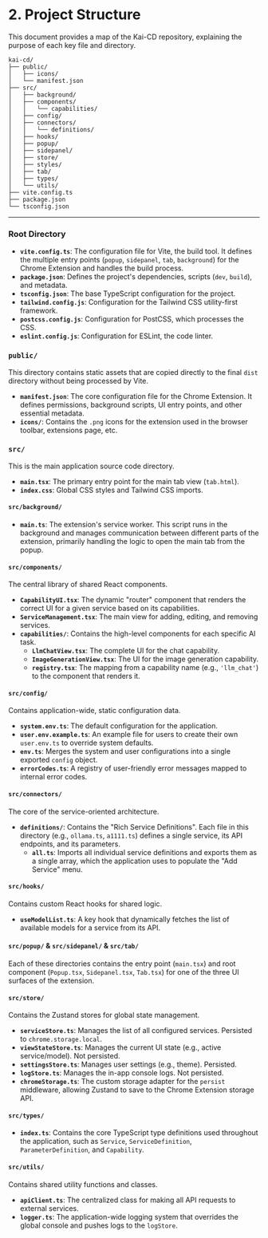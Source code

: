 # 2. Project Structure

This document provides a map of the Kai-CD repository, explaining the purpose of each key file and directory.

```
kai-cd/
├── public/
│   ├── icons/
│   └── manifest.json
├── src/
│   ├── background/
│   ├── components/
│   │   └── capabilities/
│   ├── config/
│   ├── connectors/
│   │   └── definitions/
│   ├── hooks/
│   ├── popup/
│   ├── sidepanel/
│   ├── store/
│   ├── styles/
│   ├── tab/
│   ├── types/
│   └── utils/
├── vite.config.ts
├── package.json
└── tsconfig.json
```

---

### Root Directory

-   **`vite.config.ts`**: The configuration file for Vite, the build tool. It defines the multiple entry points (`popup`, `sidepanel`, `tab`, `background`) for the Chrome Extension and handles the build process.
-   **`package.json`**: Defines the project's dependencies, scripts (`dev`, `build`), and metadata.
-   **`tsconfig.json`**: The base TypeScript configuration for the project.
-   **`tailwind.config.js`**: Configuration for the Tailwind CSS utility-first framework.
-   **`postcss.config.js`**: Configuration for PostCSS, which processes the CSS.
-   **`eslint.config.js`**: Configuration for ESLint, the code linter.

### `public/`

This directory contains static assets that are copied directly to the final `dist` directory without being processed by Vite.

-   **`manifest.json`**: The core configuration file for the Chrome Extension. It defines permissions, background scripts, UI entry points, and other essential metadata.
-   **`icons/`**: Contains the `.png` icons for the extension used in the browser toolbar, extensions page, etc.

### `src/`

This is the main application source code directory.

-   **`main.tsx`**: The primary entry point for the main tab view (`tab.html`).
-   **`index.css`**: Global CSS styles and Tailwind CSS imports.

#### `src/background/`

-   **`main.ts`**: The extension's service worker. This script runs in the background and manages communication between different parts of the extension, primarily handling the logic to open the main tab from the popup.

#### `src/components/`

The central library of shared React components.

-   **`CapabilityUI.tsx`**: The dynamic "router" component that renders the correct UI for a given service based on its capabilities.
-   **`ServiceManagement.tsx`**: The main view for adding, editing, and removing services.
-   **`capabilities/`**: Contains the high-level components for each specific AI task.
    -   **`LlmChatView.tsx`**: The complete UI for the chat capability.
    -   **`ImageGenerationView.tsx`**: The UI for the image generation capability.
    -   **`registry.tsx`**: The mapping from a capability name (e.g., `'llm_chat'`) to the component that renders it.

#### `src/config/`

Contains application-wide, static configuration data.

-   **`system.env.ts`**: The default configuration for the application.
-   **`user.env.example.ts`**: An example file for users to create their own `user.env.ts` to override system defaults.
-   **`env.ts`**: Merges the system and user configurations into a single exported `config` object.
-   **`errorCodes.ts`**: A registry of user-friendly error messages mapped to internal error codes.

#### `src/connectors/`

The core of the service-oriented architecture.

-   **`definitions/`**: Contains the "Rich Service Definitions". Each file in this directory (e.g., `ollama.ts`, `a1111.ts`) defines a single service, its API endpoints, and its parameters.
    -   **`all.ts`**: Imports all individual service definitions and exports them as a single array, which the application uses to populate the "Add Service" menu.

#### `src/hooks/`

Contains custom React hooks for shared logic.

-   **`useModelList.ts`**: A key hook that dynamically fetches the list of available models for a service from its API.

#### `src/popup/` & `src/sidepanel/` & `src/tab/`

Each of these directories contains the entry point (`main.tsx`) and root component (`Popup.tsx`, `Sidepanel.tsx`, `Tab.tsx`) for one of the three UI surfaces of the extension.

#### `src/store/`

Contains the Zustand stores for global state management.

-   **`serviceStore.ts`**: Manages the list of all configured services. Persisted to `chrome.storage.local`.
-   **`viewStateStore.ts`**: Manages the current UI state (e.g., active service/model). Not persisted.
-   **`settingsStore.ts`**: Manages user settings (e.g., theme). Persisted.
-   **`logStore.ts`**: Manages the in-app console logs. Not persisted.
-   **`chromeStorage.ts`**: The custom storage adapter for the `persist` middleware, allowing Zustand to save to the Chrome Extension storage API.

#### `src/types/`

-   **`index.ts`**: Contains the core TypeScript type definitions used throughout the application, such as `Service`, `ServiceDefinition`, `ParameterDefinition`, and `Capability`.

#### `src/utils/`

Contains shared utility functions and classes.

-   **`apiClient.ts`**: The centralized class for making all API requests to external services.
-   **`logger.ts`**: The application-wide logging system that overrides the global console and pushes logs to the `logStore`.
